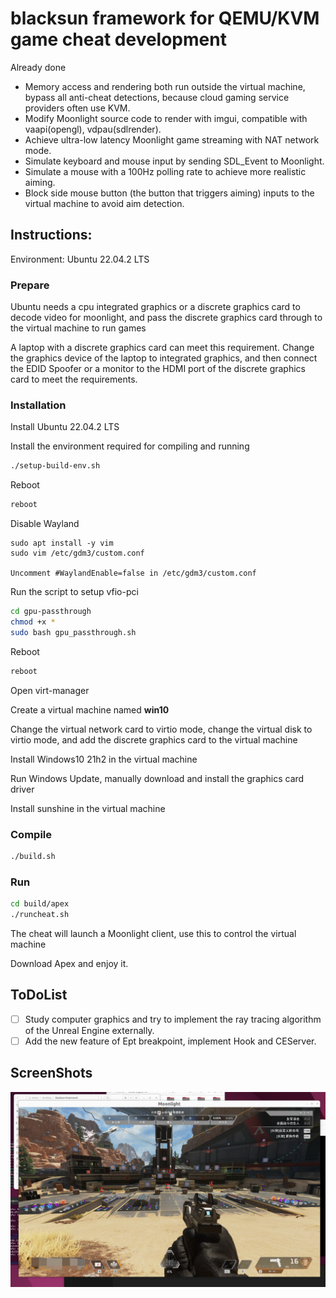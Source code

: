 # blacksun framework for QEMU/KVM game cheat development

Already done

- Memory access and rendering both run outside the virtual machine, bypass all anti-cheat detections, because cloud gaming service providers often use KVM.
- Modify Moonlight source code to render with imgui, compatible with vaapi(opengl), vdpau(sdlrender).
- Achieve ultra-low latency Moonlight game streaming with NAT network mode.
- Simulate keyboard and mouse input by sending SDL_Event to Moonlight.
- Simulate a mouse with a 100Hz polling rate to achieve more realistic aiming.
- Block side mouse button (the button that triggers aiming) inputs to the virtual machine to avoid aim detection.

## Instructions:

Environment: Ubuntu 22.04.2 LTS

### Prepare

Ubuntu needs a cpu integrated graphics or a discrete graphics card to decode video for moonlight, and pass the discrete graphics card through to the virtual machine to run games

A laptop with a discrete graphics card can meet this requirement. Change the graphics device of the laptop to integrated graphics, and then connect the EDID Spoofer or a monitor to the HDMI port of the discrete graphics card to meet the requirements.

### Installation

Install Ubuntu 22.04.2 LTS

Install the environment required for compiling and running

```bash
./setup-build-env.sh
```

Reboot

```bash
reboot
```

Disable Wayland 

```
sudo apt install -y vim
sudo vim /etc/gdm3/custom.conf

Uncomment #WaylandEnable=false in /etc/gdm3/custom.conf
```

Run the script to setup vfio-pci

```bash
cd gpu-passthrough
chmod +x *
sudo bash gpu_passthrough.sh
```

Reboot

```bash
reboot
```

Open virt-manager

Create a virtual machine named **win10**

Change the virtual network card to virtio mode, change the virtual disk to virtio mode, and add the discrete graphics card to the virtual machine

Install Windows10 21h2 in the virtual machine

Run Windows Update, manually download and install the graphics card driver

Install sunshine in the virtual machine


### Compile

```bash
./build.sh
```

### Run

```bash
cd build/apex
./runcheat.sh
```

The cheat will launch a Moonlight client, use this to control the virtual machine

Download Apex and enjoy it.

## ToDoList

- [ ]  Study computer graphics and try to implement the ray tracing algorithm of the Unreal Engine externally.
- [ ]  Add the new feature of Ept breakpoint, implement Hook and CEServer.

## ScreenShots

![1](./screenshots/1.PNG)

